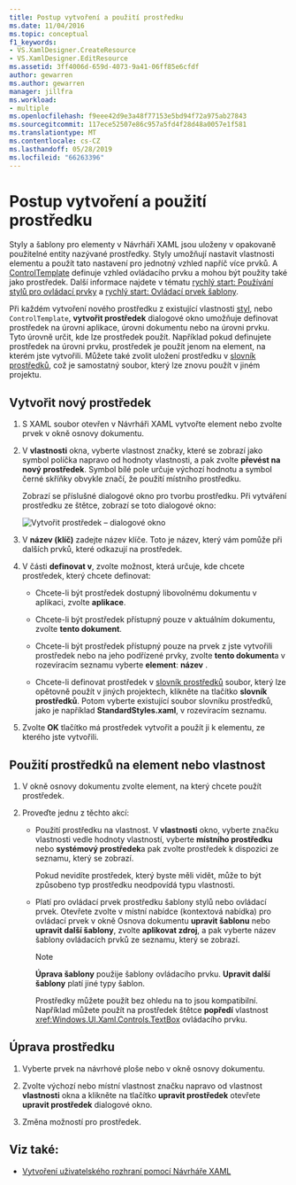 ```yaml
---
title: Postup vytvoření a použití prostředku
ms.date: 11/04/2016
ms.topic: conceptual
f1_keywords:
- VS.XamlDesigner.CreateResource
- VS.XamlDesigner.EditResource
ms.assetid: 3ff4006d-659d-4073-9a41-06ff85e6cfdf
author: gewarren
ms.author: gewarren
manager: jillfra
ms.workload:
- multiple
ms.openlocfilehash: f9eee42d9e3a48f77153e5bd94f72a975ab27843
ms.sourcegitcommit: 117ece52507e86c957a5fd4f28d48a0057e1f581
ms.translationtype: MT
ms.contentlocale: cs-CZ
ms.lasthandoff: 05/28/2019
ms.locfileid: "66263396"
---
```

# <a name="how-to-create-and-apply-a-resource"></a>Postup vytvoření a použití prostředku

Styly a šablony pro elementy v Návrháři XAML jsou uloženy v opakovaně použitelné entity nazývané prostředky. Styly umožňují nastavit vlastnosti elementu a použít tato nastavení pro jednotný vzhled napříč více prvků. A [ControlTemplate](/uwp/api/Windows.UI.Xaml.Controls.ControlTemplate) definuje vzhled ovládacího prvku a mohou být použity také jako prostředek. Další informace najdete v tématu [rychlý start: Používání stylů pro ovládací prvky](http://go.microsoft.com/fwlink/?LinkID=248239) a [rychlý start: Ovládací prvek šablony](http://go.microsoft.com/fwlink/?LinkID=247982).

Při každém vytvoření nového prostředku z existující vlastnosti [styl](/uwp/api/Windows.UI.Xaml.Style), nebo `ControlTemplate`, **vytvořit prostředek** dialogové okno umožňuje definovat prostředek na úrovni aplikace, úrovni dokumentu nebo na úrovni prvku. Tyto úrovně určit, kde lze prostředek použít. Například pokud definujete prostředek na úrovni prvku, prostředek je použít jenom na element, na kterém jste vytvořili. Můžete také zvolit uložení prostředku v [slovník prostředků](/windows/uwp/design/controls-and-patterns/resourcedictionary-and-xaml-resource-references), což je samostatný soubor, který lze znovu použít v jiném projektu.

## <a name="create-a-new-resource"></a>Vytvořit nový prostředek

1. S XAML soubor otevřen v Návrháři XAML vytvořte element nebo zvolte prvek v okně osnovy dokumentu.

2. V **vlastnosti** okna, vyberte vlastnost značky, které se zobrazí jako symbol políčka napravo od hodnoty vlastnosti, a pak zvolte **převést na nový prostředek**. Symbol bílé pole určuje výchozí hodnotu a symbol černé skříňky obvykle značí, že použití místního prostředku.

     Zobrazí se příslušné dialogové okno pro tvorbu prostředku. Při vytváření prostředku ze štětce, zobrazí se toto dialogové okno:

     ![Vytvořit prostředek – dialogové okno](../designers/media/xaml_create_resource.png)

3. V **název (klíč)** zadejte název klíče. Toto je název, který vám pomůže při dalších prvků, které odkazují na prostředek.

4. V části **definovat v**, zvolte možnost, která určuje, kde chcete prostředek, který chcete definovat:

    - Chcete-li být prostředek dostupný libovolnému dokumentu v aplikaci, zvolte **aplikace**.

    - Chcete-li být prostředek přístupný pouze v aktuálním dokumentu, zvolte **tento dokument**.

    - Chcete-li být prostředek přístupný pouze na prvek z jste vytvořili prostředek nebo na jeho podřízené prvky, zvolte **tento dokument**a v rozevíracím seznamu vyberte **element**: **název** .

    - Chcete-li definovat prostředek v [slovník prostředků](/windows/uwp/design/controls-and-patterns/resourcedictionary-and-xaml-resource-references) soubor, který lze opětovně použít v jiných projektech, klikněte na tlačítko **slovník prostředků**. Potom vyberte existující soubor slovníku prostředků, jako je například **StandardStyles.xaml**, v rozevíracím seznamu.

5. Zvolte **OK** tlačítko má prostředek vytvořit a použít ji k elementu, ze kterého jste vytvořili.

## <a name="apply-a-resource-to-an-element-or-property"></a>Použití prostředků na element nebo vlastnost

1. V okně osnovy dokumentu zvolte element, na který chcete použít prostředek.

2. Proveďte jednu z těchto akcí:

   - Použití prostředku na vlastnost. V **vlastnosti** okno, vyberte značku vlastnosti vedle hodnoty vlastností, vyberte **místního prostředku** nebo **systémový prostředek**a pak zvolte prostředek k dispozici ze seznamu, který se zobrazí.

      Pokud nevidíte prostředek, který byste měli vidět, může to být způsobeno typ prostředku neodpovídá typu vlastnosti.

   - Platí pro ovládací prvek prostředku šablony stylů nebo ovládací prvek. Otevřete zvolte v místní nabídce (kontextová nabídka) pro ovládací prvek v okně Osnova dokumentu **upravit šablonu** nebo **upravit další šablony**, zvolte **aplikovat zdroj**, a pak vyberte název šablony ovládacích prvků ze seznamu, který se zobrazí.

     > [!NOTE]
     > **Úprava šablony** použije šablony ovládacího prvku. **Upravit další šablony** platí jiné typy šablon.

     Prostředky můžete použít bez ohledu na to jsou kompatibilní. Například můžete použít na prostředek štětce **popředí** vlastnost <xref:Windows.UI.Xaml.Controls.TextBox> ovládacího prvku.

## <a name="edit-a-resource"></a>Úprava prostředku

1. Vyberte prvek na návrhové ploše nebo v okně osnovy dokumentu.

2. Zvolte výchozí nebo místní vlastnost značku napravo od vlastnost **vlastnosti** okna a klikněte na tlačítko **upravit prostředek** otevřete **upravit prostředek** dialogové okno.

3. Změna možností pro prostředek.

## <a name="see-also"></a>Viz také:

- [Vytvoření uživatelského rozhraní pomocí Návrháře XAML](../designers/creating-a-ui-by-using-xaml-designer-in-visual-studio.md)
